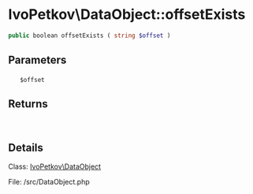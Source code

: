 # IvoPetkov\DataObject::offsetExists

```php
public boolean offsetExists ( string $offset )
```

## Parameters

&nbsp;&nbsp;&nbsp;&nbsp;&nbsp;&nbsp;`$offset`

## Returns

&nbsp;&nbsp;&nbsp;&nbsp;&nbsp;&nbsp;

## Details

Class: [IvoPetkov\DataObject](ivopetkov.dataobject.class.md)

File: /src/DataObject.php

